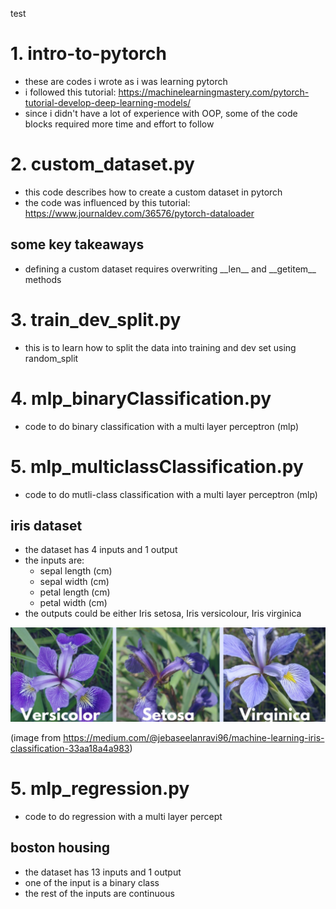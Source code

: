 test
# 1. intro-to-pytorch

* these are codes i wrote as i was learning pytorch
* i followed this tutorial: https://machinelearningmastery.com/pytorch-tutorial-develop-deep-learning-models/
* since i didn't have a lot of experience with OOP, some of the code blocks required more time and effort to follow

# 2. custom_dataset.py

* this code describes how to create a custom dataset in pytorch
* the code was influenced by this tutorial: https://www.journaldev.com/36576/pytorch-dataloader

## some key takeaways

* defining a custom dataset requires overwriting \_\_len\_\_ and \_\_getitem\_\_ methods

# 3. train_dev_split.py

* this is to learn how to split the data into training and dev set using random\_split

# 4. mlp_binaryClassification.py

* code to do binary classification with a multi layer perceptron (mlp)

# 5. mlp_multiclassClassification.py

* code to do mutli-class classification with a multi layer perceptron (mlp)

## iris dataset

* the dataset has 4 inputs and 1 output
* the inputs are:
  * sepal length (cm)
  * sepal width (cm)
  * petal length (cm)
  * petal width (cm)
 * the outputs could be either Iris setosa, Iris versicolour, Iris virginica
 
 ![image](./images/iris.jpg)
 
 (image from https://medium.com/@jebaseelanravi96/machine-learning-iris-classification-33aa18a4a983)
 
 # 5. mlp_regression.py

* code to do regression with a multi layer percept

## boston housing

* the dataset has 13 inputs and 1 output
* one of the input is a binary class
* the rest of the inputs are continuous

